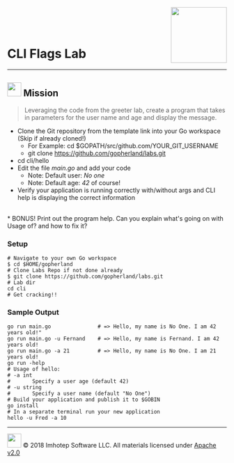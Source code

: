 <img src="../../assets/gophernand.png" align="right" width="128" height="auto"/>

<br/>
<br/>
<br/>

# CLI Flags Lab

---
## <img src="../../assets/lab.png" width="auto" height="32"/> Mission


> Leveraging the code from the greeter lab, create a program that takes in parameters
> for the user name and age and display the message.

* Clone the Git repository from the template link into your Go workspace (Skip if already cloned!)
  * For Example: cd $GOPATH/src/github.com/YOUR_GIT_USERNAME
  * git clone https://github.com/gopherland/labs.git
* cd cli/hello
* Edit the file *main.go* and add your code
  * Note: Default user: *No one*
  * Note: Default age: *42* of course!
* Verify your application is running correctly with/without args and CLI help is displaying the correct information
<br/>
* BONUS! Print out the program help. Can you explain what's going on with Usage of? and how to fix it?

### Setup

```shell
# Navigate to your own Go workspace
$ cd $HOME/gopherland
# Clone Labs Repo if not done already
$ git clone https://github.com/gopherland/labs.git
# Lab dir
cd cli
# Get cracking!!
```

### Sample Output

```shell
go run main.go               # => Hello, my name is No One. I am 42 years old!"
go run main.go -u Fernand    # => Hello, my name is Fernand. I am 42 years old!
go run main.go -a 21         # => Hello, my name is No One. I am 21 years old!
go run -help
# Usage of hello:
# -a int
#       Specify a user age (default 42)
# -u string
#       Specify a user name (default "No One")
# Build your application and publish it to $GOBIN
go install
# In a separate terminal run your new application
hello -u Fred -a 10
```

---
<img src="../../assets/imhotep_logo.png" width="32" height="auto"/> © 2018 Imhotep Software LLC.
All materials licensed under [Apache v2.0](http://www.apache.org/licenses/LICENSE-2.0)